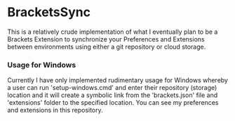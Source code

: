 # BracketsSync
This is a relatively crude implementation of what I eventually plan to be a Brackets Extension to synchronize
your Preferences and Extensions between environments using either a git repository or cloud storage.

### Usage for Windows
Currently I have only implemented rudimentary usage for Windows whereby a user can run 'setup-windows.cmd' and
enter their repository (storage) location and it will create a symbolic link from the 'brackets.json' file and
'extensions' folder to the specified location. You can see my preferences and extensions in this repository.